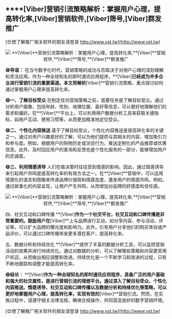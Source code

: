 ## ****[Viber]**营销引流策略解析：掌握用户心理，提高转化率,**[Viber]**营销软件,**[Viber]**筛号,**[Viber]**群发推广**

[😍想了解推广相关软件的朋友请登录 http://www.vst.tw](http://www.vst.tw)

 <center><img src="https://vst.tw/MP4/tuiguang/png/1.png" alt="**[Viber]**营销引流策略解析：掌握用户心理，提高转化率,**[Viber]**营销软件,**[Viber]**筛号,**[Viber]**群发推广"></center>

**😄导语：**
在当今数字化时代，营销策略的成功与否取决于对用户心理的深刻理解和灵活应用。作为一种全球知名的即时通讯应用程序，**[Viber]**已经成为许多企业进行营销引流的重要渠道。本文将解析**[Viber]**营销引流策略，重点探讨如何通过掌握用户心理来提高转化率。

**😄一、了解目标受众**
在制定任何营销策略之前，首要任务是了解目标受众。通过分析用户画像，包括年龄、性别、地理位置、喜好等信息，可以更好地理解他们的需求和偏好。在**[Viber]**平台上，可以利用用户数据分析工具来获取关键指标，如用户互动、使用习惯等，从而更加精准地定位受众。

**😄二、个性化内容推送**
基于了解目标受众，个性化内容推送是提高转化率的关键之一。通过对用户兴趣爱好的了解，可以为他们提供与其相关的内容，增加吸引力和参与度。例如，根据用户的购物历史或浏览行为，推送定制化的产品推荐或优惠信息。此外，及时回应用户的查询和反馈也是个性化服务的一部分，能够增加用户的忠诚度。

**😄三、利用情感诱导**
人们在做决策时往往受到情感的影响。因此，通过情感诱导来引起用户共鸣是提高转化率的有效方法之一。在**[Viber]**营销中，可以运用情感化的语言和图像来传递品牌价值观和情感态度，激发用户的情感共鸣。例如，通过故事化的内容呈现，让用户产生共鸣，从而增加对品牌的好感度和信任感。

 <center><img src="https://vst.tw/MP4/tuiguang/png/1.png" alt="**[Viber]**营销引流策略解析：掌握用户心理，提高转化率,**[Viber]**营销软件,**[Viber]**筛号,**[Viber]**群发推广"></center>

四、社交互动和口碑传播
**[Viber]**作为一个社交平台，社交互动和口碑传播是非常重要的。鼓励用户在**[Viber]**上与品牌进行互动，如分享内容、参与活动、评论等，可以扩大品牌的曝光度和影响力。此外，引导用户分享他们的购买体验或产品评价，可以通过口碑传播带来更多潜在客户，提高转化率。

五、数据分析和持续优化
**[Viber]**提供了丰富的数据分析工具，可以监控营销活动的效果并进行持续优化。通过对数据的分析，可以了解哪些策略和内容更受用户欢迎，从而做出相应调整和改进。持续优化是一个不断学习和改进的过程，只有不断地跟踪和调整才能提高转化率。

**😄结论：**
**[Viber]**作为一种全球知名的即时通讯应用程序，具备广泛的用户基础和强大的社交属性，是进行营销引流的理想平台。通过深入了解目标受众、个性化内容推送、情感诱导、社交互动和口碑传播以及数据分析和持续优化等策略，可以更好地掌握用户心理，提高转化率，实现有效的**[Viber]**营销引流。然而，在实施过程中，请遵守相关法律法规，确保合规操作，共同营造良好的数字营销环境。

[😍想了解推广相关软件的朋友请登录 http://www.vst.tw](http://www.vst.tw)




